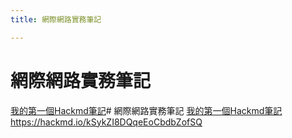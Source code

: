 ```yaml
---
title: 網際網路實務筆記

---
```


# 網際網路實務筆記
[我的第一個Hackmd筆記](/kSykZI8DQqeEoCbdbZofSQ)# 網際網路實務筆記
[我的第一個Hackmd筆記](/kSykZI8DQqeEoCbdbZofSQ)
https://hackmd.io/kSykZI8DQqeEoCbdbZofSQ
